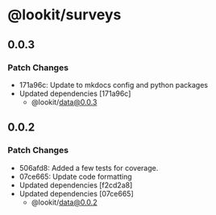 # @lookit/surveys

## 0.0.3

### Patch Changes

- 171a96c: Update to mkdocs config and python packages
- Updated dependencies [171a96c]
  - @lookit/data@0.0.3

## 0.0.2

### Patch Changes

- 506afd8: Added a few tests for coverage.
- 07ce665: Update code formatting
- Updated dependencies [f2cd2a8]
- Updated dependencies [07ce665]
  - @lookit/data@0.0.2
